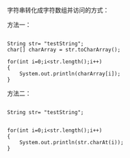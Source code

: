 

字符串转化成字符数组并访问的方式：

方法一：

```{java}

String str= "testString";
char[] charArray = str.toCharArray();

for(int i=0;i<str.length();i++)
{
	System.out.println(charArray[i]);
}

```



方法二：

```{java}

String str= "testString";


for(int i=0;i<str.length();i++)
{
	System.out.println(str.charAt(i));
}

```



